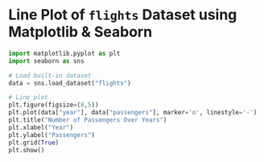 # Line Plot of `flights` Dataset using Matplotlib & Seaborn

```python
import matplotlib.pyplot as plt
import seaborn as sns

# Load built-in dataset
data = sns.load_dataset("flights")

# Line plot
plt.figure(figsize=(8,5))
plt.plot(data["year"], data["passengers"], marker='o', linestyle='-')
plt.title("Number of Passengers Over Years")
plt.xlabel("Year")
plt.ylabel("Passengers")
plt.grid(True)
plt.show()
